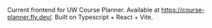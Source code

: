 Current frontend for UW Course Planner. Available at https://course-planner.fly.dev/.
Built on Typescript + React + Vite.
